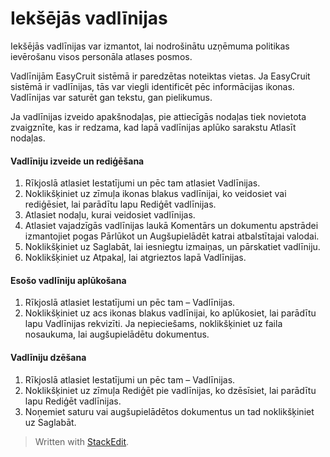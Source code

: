 # Iekšējās vadlīnijas

Iekšējās vadlīnijas var izmantot, lai nodrošinātu uzņēmuma politikas ievērošanu visos personāla atlases posmos.

Vadlīnijām EasyCruit sistēmā ir paredzētas noteiktas vietas. Ja EasyCruit sistēmā ir vadlīnijas, tās var viegli identificēt pēc informācijas ikonas. Vadlīnijas var saturēt gan tekstu, gan pielikumus.

Ja vadlīnijas izveido apakšnodaļas, pie attiecīgās nodaļas tiek novietota zvaigznīte, kas ir redzama, kad lapā  vadlīnijas  aplūko sarakstu  Atlasīt nodaļas.

#### Vadlīniju izveide un rediģēšana

1.  Rīkjoslā  atlasiet  Iestatījumi  un pēc tam atlasiet  Vadlīnijas.
2.  Noklikšķiniet uz zīmuļa ikonas blakus vadlīnijai, ko veidosiet vai rediģēsiet, lai parādītu lapu  Rediģēt vadlīnijas.
3.  Atlasiet nodaļu, kurai veidosiet vadlīnijas.
4.  Atlasiet vajadzīgās vadlīnijas laukā  Komentārs  un dokumentu apstrādei izmantojiet pogas  Pārlūkot  un  Augšupielādēt  katrai atbalstītajai valodai.
5.  Noklikšķiniet uz  Saglabāt, lai iesniegtu izmaiņas, un pārskatiet vadlīniju.
6.  Noklikšķiniet uz  Atpakaļ, lai atgrieztos lapā  Vadlīnijas.

#### Esošo vadlīniju aplūkošana

1.  Rīkjoslā  atlasiet  Iestatījumi  un pēc tam –  Vadlīnijas.
2.  Noklikšķiniet uz acs ikonas blakus vadlīnijai, ko aplūkosiet, lai parādītu lapu  Vadlīnijas rekvizīti. Ja nepieciešams, noklikšķiniet uz faila nosaukuma, lai augšupielādētu dokumentus.

#### Vadlīniju dzēšana

1.  Rīkjoslā  atlasiet  Iestatījumi  un pēc tam –  Vadlīnijas.
2.  Noklikšķiniet uz zīmuļa  Rediģēt  pie vadlīnijas, ko dzēsīsiet, lai parādītu lapu  Rediģēt vadlīnijas.
3.  Noņemiet saturu vai augšupielādētos dokumentus un tad noklikšķiniet uz  Saglabāt.


> Written with [StackEdit](https://stackedit.io/).
<!--stackedit_data:
eyJoaXN0b3J5IjpbLTU3NzI3OTQ1Nl19
-->